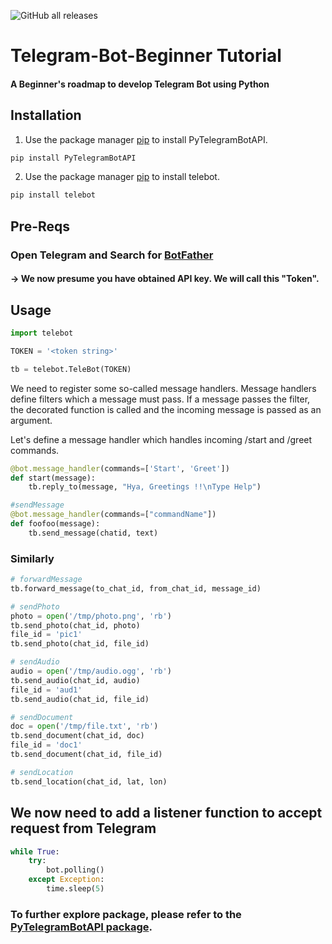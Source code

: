 ![GitHub all releases](https://img.shields.io/github/downloads/Vishwa-Karthik/Telegram-Bot-Beginner/total?logo=Github&style=for-the-badge)
# Telegram-Bot-Beginner Tutorial
#### A Beginner's roadmap to develop Telegram Bot using Python

## Installation 
1. Use the package manager [pip](https://pip.pypa.io/en/stable/) to install PyTelegramBotAPI.

```bash
pip install PyTelegramBotAPI
```

2. Use the package manager [pip](https://pip.pypa.io/en/stable/) to install telebot.

```bash
pip install telebot
```
## Pre-Reqs
### Open Telegram and Search for [BotFather](https://telegram.me/BotFather)
#### -> We now presume you have obtained API key. We will call this "Token".

## Usage
  
```python
import telebot

TOKEN = '<token string>'

tb = telebot.TeleBot(TOKEN)
```
  We need to register some so-called message handlers. Message handlers define filters which a message must pass. If a message passes the filter, the decorated function is called and the incoming message is passed as an argument.

Let's define a message handler which handles incoming /start and /greet commands.
```python
@bot.message_handler(commands=['Start', 'Greet'])
def start(message):
	tb.reply_to(message, "Hya, Greetings !!\nType Help")
 ```
  

```python
#sendMessage
@bot.message_handler(commands=["commandName"])
def foofoo(message):
    tb.send_message(chatid, text)
```
### Similarly

```python
# forwardMessage
tb.forward_message(to_chat_id, from_chat_id, message_id)

# sendPhoto
photo = open('/tmp/photo.png', 'rb')
tb.send_photo(chat_id, photo)
file_id = 'pic1'
tb.send_photo(chat_id, file_id)

# sendAudio
audio = open('/tmp/audio.ogg', 'rb')
tb.send_audio(chat_id, audio)
file_id = 'aud1'
tb.send_audio(chat_id, file_id)

# sendDocument
doc = open('/tmp/file.txt', 'rb')
tb.send_document(chat_id, doc)
file_id = 'doc1'
tb.send_document(chat_id, file_id)

# sendLocation
tb.send_location(chat_id, lat, lon)
```
## We now need to add a listener function to accept request from Telegram
```python
while True:
    try:
        bot.polling()
    except Exception:
        time.sleep(5)
```

### To further explore package, please refer to the [PyTelegramBotAPI package](https://pypi.org/project/pyTelegramBotAPI/0.3.0/).
